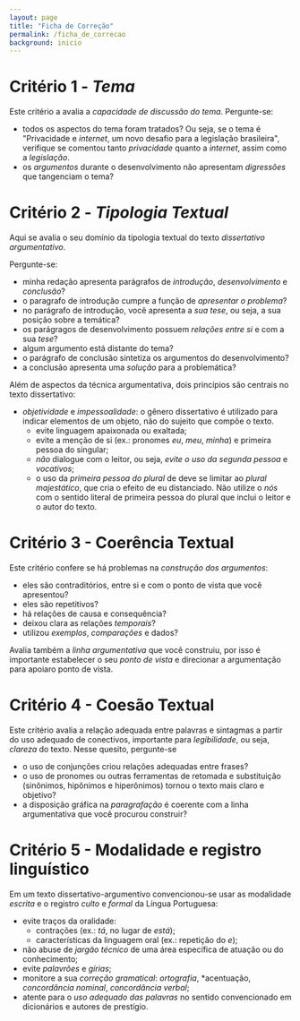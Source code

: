 ```yaml
---
layout: page
title: "Ficha de Correção"
permalink: /ficha_de_correcao
background: inicio
---
```


# Critério 1 - _Tema_

Este critério a avalia a *capacidade de discussão do tema*. Pergunte-se:

+ todos os aspectos do tema foram tratados? Ou seja, se o tema é "Privacidade e _internet_, um novo desafio para a legislação brasileira", verifique se comentou tanto *privacidade* quanto a *internet*, assim como a *legislação*.
+ os *argumentos* durante o desenvolvimento não apresentam *digressões* que tangenciam o tema?

# Critério 2 - _Tipologia Textual_

Aqui se avalia o seu domínio da tipologia textual do texto *dissertativo argumentativo*.

Pergunte-se:

+ minha redação apresenta parágrafos de *introdução*, *desenvolvimento* e *conclusão*?
+ o paragrafo de introdução cumpre a função de *apresentar o problema*?
+ no parágrafo de introdução, você apresenta a *sua tese*, ou seja, a sua posição sobre a temática?
+ os parágragos de desenvolvimento possuem *relações entre si* e com a sua *tese*?
+ algum argumento está distante do tema?
+ o parágrafo de conclusão sintetiza os argumentos do desenvolvimento?
+ a conclusão apresenta uma *solução* para a problemática?

Além de aspectos da técnica argumentativa, dois princípios são centrais no texto dissertativo:

+ *objetividade* e *impessoalidade*: o gênero dissertativo é utilizado para indicar elementos de um objeto, não do sujeito que compõe o texto.
	+ evite linguagem apaixonada ou exaltada;
	+ evite a menção de si (ex.: pronomes *eu*, *meu*, *minha*) e primeira pessoa do singular;
	+ *não* dialogue com o leitor, ou seja, *evite o uso da segunda pessoa* e *vocativos*;
	+ o uso da *primeira pessoa do plural* de deve se limitar ao *plural majestático*, que cria o efeito de eu distanciado. Não utilize o *nós* com o sentido literal de primeira pessoa do plural que inclui o leitor e o autor do texto.
	
# Critério 3 - Coerência Textual

Este critério confere se há problemas na *construção dos argumentos*:

+ eles são contraditórios, entre si e com o ponto de vista que você apresentou?
+ eles são repetitivos?
+ há relações de causa e consequência?
+ deixou clara as relações *temporais*?
+ utilizou *exemplos*, *comparações* e dados?

Avalia também a *linha argumentativa* que você construiu, por isso é importante estabelecer o seu *ponto de vista* e direcionar a argumentação para apoiaro ponto de vista.

# Critério 4 - Coesão Textual

Este critério avalia a relação adequada entre palavras e sintagmas a partir do uso adequado de conectivos, importante para *legibilidade*, ou seja, *clareza* do texto. Nesse quesito, pergunte-se

+ o uso de conjunções criou relações adequadas entre frases?
+ o uso de pronomes ou outras ferramentas de retomada e substituição (sinônimos, hipônimos e hiperônimos) tornou o texto mais claro e objetivo?
+ a disposição gráfica na *paragrafação* é coerente com a linha argumentativa que você procurou construir?

# Critério 5 - Modalidade e registro linguístico

Em um texto dissertativo-argumentivo convencionou-se usar as modalidade *escrita* e o registro *culto* e *formal* da Língua Portuguesa:

+ evite traços da oralidade:
	+ contrações (ex.: *tá*, no lugar de *está*);
	+ características da linguagem oral (ex.: repetição do *e*);
+ não abuse de *jargão técnico* de uma área específica de atuação ou do conhecimento;
+ evite *palavrões* e *gírias*;
+ monitore a sua *correção gramatical*: *ortografia*, *acentuação, *concordância nominal*, *concordância verbal*; 
+ atente para o *uso adequado das palavras* no sentido convencionado em dicionários e autores de prestígio.

